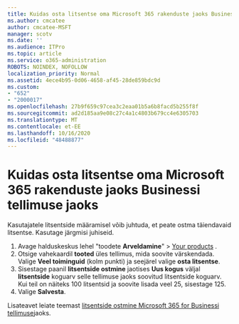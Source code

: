 ```yaml
---
title: Kuidas osta litsentse oma Microsoft 365 rakenduste jaoks Businessi tellimuse jaoks
ms.author: cmcatee
author: cmcatee-MSFT
manager: scotv
ms.date: ''
ms.audience: ITPro
ms.topic: article
ms.service: o365-administration
ROBOTS: NOINDEX, NOFOLLOW
localization_priority: Normal
ms.assetid: 4ece4b95-0d06-4658-af45-28de859bdc9d
ms.custom:
- "652"
- "2000017"
ms.openlocfilehash: 27b9f659c97cea3c2eaa01b5a6b8facd5b255f8f
ms.sourcegitcommit: ad2d185aa9e08c27c4a1c4803b679cc4e6305703
ms.translationtype: MT
ms.contentlocale: et-EE
ms.lasthandoff: 10/16/2020
ms.locfileid: "48488877"
---
```

# <a name="how-to-buy-licenses-for-your-microsoft-365-apps-for-business-subscription"></a>Kuidas osta litsentse oma Microsoft 365 rakenduste jaoks Businessi tellimuse jaoks

Kasutajatele litsentside määramisel võib juhtuda, et peate ostma täiendavaid litsentse. Kasutage järgmisi juhiseid.
  
1. Avage halduskeskus lehel "toodete **Arveldamine**"  >  [Your products](https://go.microsoft.com/fwlink/p/?linkid=842054) .
2. Otsige vahekaardil **tooted** üles tellimus, mida soovite värskendada. Valige **Veel toiminguid** (kolm punkti) ja seejärel valige **osta litsentse**.
3. Sisestage paanil **litsentside ostmine** jaotises **Uus kogus** väljal **litsentside** koguarv selle tellimuse jaoks soovitud litsentside koguarv. Kui teil on näiteks 100 litsentsid ja soovite lisada veel 25, sisestage 125.
4. Valige **Salvesta**.

Lisateavet leiate teemast [litsentside ostmine Microsoft 365 for Businessi tellimuse](https://docs.microsoft.com/microsoft-365/commerce/licenses/buy-licenses)jaoks.